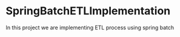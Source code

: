 # SpringBatchETLImplementation
 In this project we are implementing ETL process using spring batch 
